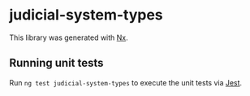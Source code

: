 <!-- gitbook-ignore -->

# judicial-system-types

This library was generated with [Nx](https://nx.dev).

## Running unit tests

Run `ng test judicial-system-types` to execute the unit tests via [Jest](https://jestjs.io).
